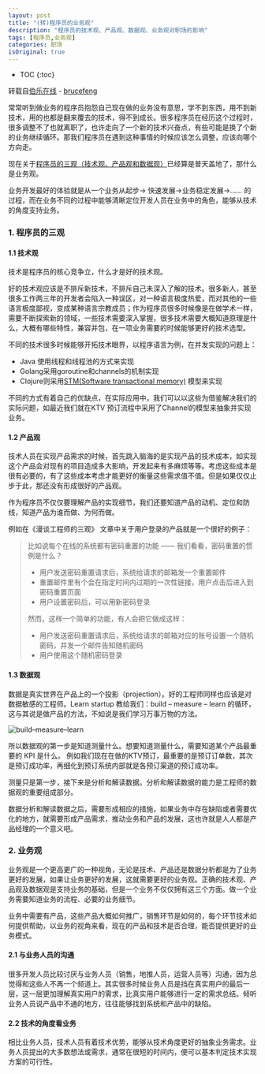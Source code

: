 ```yaml
---
layout: post
title: "(转)程序员的业务观"
description: "程序员的技术观、产品观、数据观、业务观对职场的影响"
tags: [程序员,业务观]
categories: 职场
isOriginal: true
---
```


* TOC
{:toc}

转载自[伯乐在线](http://blog.jobbole.com/) - [brucefeng](http://www.jobbole.com/members/brucefengofnju)

常常听到做业务的程序员抱怨自己现在做的业务没有意思，学不到东西，用不到新技术，用的也都是翻来覆去的技术，得不到成长。很多程序员在经历这个过程时，很多调整不了也就离职了，也许走向了一个新的技术兴奋点，有些可能是换了个新的业务继续循环。那我们程序员在遇到这种事情的时候应该怎么调整，应该向哪个方向走。

现在关于[程序员的三观（技术观、产品观和数据观）](https://w%20ww.google.com.hk/webhp?sourceid=chrome-instant&ion=1&espv=2&ie=UTF-8#q=%E7%A8%8B%E5%BA%8F%E5%91%98%20%E4%B8%89%E8%A7%82)已经算是普天盖地了，那什么是业务观。

业务开发最好的体验就是从一个业务从起步-> 快速发展->业务稳定发展->…… 的过程，而在业务不同的过程中能够清晰定位开发人员在业务中的角色，能够从技术的角度支持业务。


### 1\. 程序员的三观

#### 1.1 技术观

技术是程序员的核心竞争立，什么才是好的技术观。

好的技术观应该是不排斥新技术，不排斥自己未深入了解的技术。很多新人，甚至很多工作两三年的开发者会陷入一种误区，对一种语言极度热爱，而对其他的一些语言极度鄙视，变成某种语言宗教成员；作为程序员很多时候像是在做学术一样，需要不断探索新的领域，一些技术需要深入掌握，很多技术需要大概知道原理是什么，大概有哪些特性，兼容并包，在一项业务需要的时候能够更好的技术选型。

不同的技术很多时候能够开拓技术眼界，以程序语言为例，在并发实现的问题上：

*   Java 使用线程和线程池的方式来实现
*   Golang采用goroutine和channels的机制实现
*   Clojure则采用[STM(Software transactional memory)](https://en.wikipedia.org/wiki/Software_transactional_memory) 模型来实现

不同的方式有着自己的优缺点，在实际应用中，我们可以以这些为借鉴解决我们的实际问题，如最近我们就在KTV 预订流程中采用了Channel的模型来抽象并实现业务。

#### 1.2 产品观

技术人员在实现产品需求的时候，首先跳入脑海的是实现产品的技术成本，如实现这个产品会对现有的项目造成多大影响，开发起来有多麻烦等等。考虑这些成本是很有必要的，有了这些成本考虑才能更好的衡量这些需求值不值。但是如果仅仅止步于此，那还没有形成很好的产品观。

作为程序员不仅仅要理解产品的实现细节，我们还要知道产品的动机、定位和防线，知道产品为谁而做、为何而做。

例如在《漫谈工程师的三观》 文章中关于用户登录的产品就是一个很好的例子：

> 比如说每个在线的系统都有密码重置的功能 —— 我们看看，密码重置的惯例是什么？
>
> *   用户发送密码重置请求后，系统给请求的邮箱发一个重置邮件
> *   重置邮件里有个会在指定时间内过期的一次性链接，用户点击后进入到密码重置页面
> *   用户设置密码后，可以用新密码登录
>
> 然而，这样一个简单的功能，有人会把它做成这样：
>
> *   用户发送密码重置请求后，系统给请求的邮箱对应的账号设置一个随机密码，并发一个邮件告知随机密码
> *   用户使用这个随机密码登录

#### 1.3 数据观

数据是真实世界在产品上的一个投影（projection）。好的工程师同样也应该是对数据敏感的工程师。Learn startup 教给我们：build – measure – learn 的循环，这与其说是做产品的方法，不如说是我们学习万事万物的方法。

![build–measure–learn](/blog/images/posts_imgs/201607050101.png)

所以数据观的第一步是知道测量什么。想要知道测量什么，需要知道某个产品最重要的 KPI 是什么。 例如我们现在在做的KTV预订，最重要的是预订订单数，其次是预订成功率，再细化到预订系统内部就是各预订渠道的预订成功率。

测量只是第一步，接下来是分析和解读数据。分析和解读数据的能力是工程师的数据观的重要组成部分。

数据分析和解读数据之后，需要形成相应的措施，如果业务中存在缺陷或者需要优化的地方，就需要形成产品需求，推动业务和产品的发展，这也许就是人人都是产品经理的一个意义吧。

### 2\. 业务观

业务观是一个更高更广的一种视角，无论是技术、产品还是数据分析都是为了业务更好的发展，如果让业务更好的发展，这就需要更好的业务观。正确的技术观、产品观及数据观是支持业务的基础，但是一个业务不仅仅拥有这三个方面。做一个业务需要知道业务的流程、必要的业务细节。

业务中需要有产品，这些产品大概如何推广，销售环节是如何的，每个环节技术如何提供帮助，以业务的视角来看，现在的产品和技术是否合理，能否提供更好的业务模式。

#### 2.1 与业务人员的沟通

很多开发人员比较讨厌与业务人员（销售，地推人员，运营人员等）沟通，因为总觉得和这些人不再一个频道上。其实很多时候业务人员是挡在真实用户的最后一层，这一层更加理解真实用户的需求，比真实用户能够进行一定的需求总结。倾听业务人员说产品中不通的地方，往往能够找到系统和产品中的缺陷。

#### 2.2 技术的角度看业务

相比业务人员，技术人员有着技术优势，能够从技术角度更好的抽象业务需求。业务人员提出的大多数想法或需求，通常在很短的时间内，便可以基本判定技术实现方案的可行性。

















